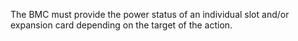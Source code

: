 The BMC must provide the power status of an individual slot and/or expansion
card depending on the target of the action.
